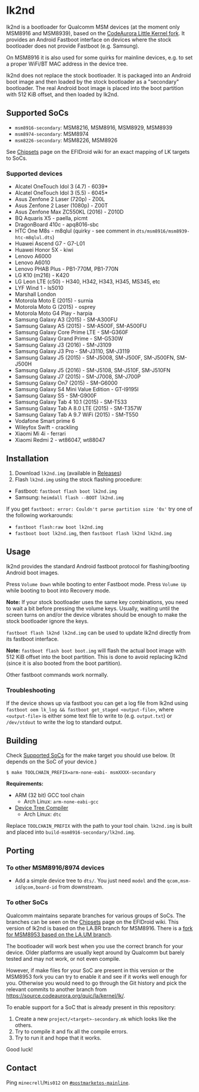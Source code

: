 # lk2nd
lk2nd is a bootloader for Qualcomm MSM devices (at the moment only MSM8916 and MSM8939),
based on the [CodeAurora Little Kernel fork](https://source.codeaurora.org/quic/la/kernel/lk/).
It provides an Android Fastboot interface on devices where the stock bootloader
does not provide Fastboot (e.g. Samsung).

On MSM8916 it is also used for some quirks for mainline devices, e.g. to set
a proper WiFi/BT MAC address in the device tree.

lk2nd does not replace the stock bootloader. It is packaged into an Android
boot image and then loaded by the stock bootloader as a "secondary" bootloader.
The real Android boot image is placed into the boot partition with 512 KiB offset,
and then loaded by lk2nd.

## Supported SoCs
- `msm8916-secondary`: MSM8216, MSM8916, MSM8929, MSM8939
- `msm8974-secondary`: MSM8974
- `msm8226-secondary`: MSM8226, MSM8926

See [Chipsets](https://github.com/efidroid/projectmanagement/wiki/%5BReference%5D-Chipsets)
page on the EFIDroid wiki for an exact mapping of LK targets to SoCs.

### Supported devices
- Alcatel OneTouch Idol 3 (4.7) - 6039*
- Alcatel OneTouch Idol 3 (5.5) - 6045*
- Asus Zenfone 2 Laser (720p) - Z00L
- Asus Zenfone 2 Laser (1080p) - Z00T
- Asus Zenfone Max ZC550KL (2016) - Z010D
- BQ Aquaris X5 - paella, picmt
- DragonBoard 410c - apq8016-sbc
- HTC One M8s - m8qlul (quirky - see comment in `dts/msm8916/msm8939-htc-m8qlul.dts`)
- Huawei Ascend G7 - G7-L01
- Huawei Honor 5X - kiwi
- Lenovo A6000
- Lenovo A6010
- Lenovo PHAB Plus - PB1-770M, PB1-770N
- LG K10 (m216) - K420
- LG Leon LTE (c50) - H340, H342, H343, H345, MS345, etc
- LYF Wind 1 - ls5010
- Marshall London
- Motorola Moto E (2015) - surnia
- Motorola Moto G (2015) - osprey
- Motorola Moto G4 Play - harpia
- Samsung Galaxy A3 (2015) - SM-A300FU
- Samsung Galaxy A5 (2015) - SM-A500F, SM-A500FU
- Samsung Galaxy Core Prime LTE - SM-G360F
- Samsung Galaxy Grand Prime - SM-G530W
- Samsung Galaxy J3 (2016) - SM-J3109
- Samsung Galaxy J3 Pro - SM-J3110, SM-J3119
- Samsung Galaxy J5 (2015) - SM-J5008, SM-J500F, SM-J500FN, SM-J500H
- Samsung Galaxy J5 (2016) - SM-J5108, SM-J510F, SM-J510FN
- Samsung Galaxy J7 (2015) - SM-J7008, SM-J700P
- Samsung Galaxy On7 (2015) - SM-G6000
- Samsung Galaxy S4 Mini Value Edition - GT-I9195I
- Samsung Galaxy S5 - SM-G900F
- Samsung Galaxy Tab 4 10.1 (2015) - SM-T533
- Samsung Galaxy Tab A 8.0 LTE (2015) - SM-T357W
- Samsung Galaxy Tab A 9.7 WiFi (2015) - SM-T550
- Vodafone Smart prime 6
- Wileyfox Swift - crackling
- Xiaomi Mi 4i - ferrari
- Xiaomi Redmi 2 - wt86047, wt88047

## Installation
1. Download `lk2nd.img` (available in [Releases](https://github.com/msm8916-mainline/lk2nd/releases))
2. Flash `lk2nd.img` using the stock flashing procedure:
  - Fastboot: `fastboot flash boot lk2nd.img`
  - Samsung: `heimdall flash --BOOT lk2nd.img`

If you get `fastboot: error: Couldn't parse partition size '0x'` try one of the following workarounds:

- `fastboot flash:raw boot lk2nd.img`
- `fastboot boot lk2nd.img`, then `fastboot flash lk2nd lk2nd.img`

## Usage
lk2nd provides the standard Android fastboot protocol for flashing/booting Android boot images.

Press `Volume Down` while booting to enter Fastboot mode.
Press `Volume Up` while booting to boot into Recovery mode.

**Note:** If your stock bootloader uses the same key combinations, you need to wait a bit before
pressing the volume keys. Usually, waiting until the screen turns on and/or the device vibrates
should be enough to make the stock bootloader ignore the keys.

`fastboot flash lk2nd lk2nd.img` can be used to update lk2nd directly from its
fastboot interface.

**Note:** `fastboot flash boot boot.img` will flash the actual boot image with 512 KiB offset
into the boot partition. This is done to avoid replacing lk2nd (since it is also booted from
the boot partition).

Other fastboot commands work normally.

### Troubleshooting
If the device shows up via fastboot you can get a log file from lk2nd using
`fastboot oem lk_log && fastboot get_staged <output-file>`, where `<output-file>`
is either some text file to write to (e.g. `output.txt`) or `/dev/stdout` to
write the log to standard output.

## Building
Check [Supported SoCs](#supported-socs) for the make target you should use below.
(It depends on the SoC of your device.)

```
$ make TOOLCHAIN_PREFIX=arm-none-eabi- msmXXXX-secondary
```

**Requirements:**
- ARM (32 bit) GCC tool chain
  - Arch Linux: `arm-none-eabi-gcc`
- [Device Tree Compiler](https://git.kernel.org/pub/scm/utils/dtc/dtc.git)
  - Arch Linux: `dtc`

Replace `TOOLCHAIN_PREFIX` with the path to your tool chain.
`lk2nd.img` is built and placed into `build-msm8916-secondary/lk2nd.img`.

## Porting
### To other MSM8916/8974 devices
- Add a simple device tree to `dts/`. You just need `model` and the
  `qcom,msm-id`/`qcom,board-id` from downstream.

### To other SoCs
Qualcomm maintains separate branches for various groups of SoCs. The branches can
be seen on the [Chipsets](https://github.com/efidroid/projectmanagement/wiki/%5BReference%5D-Chipsets)
page on the EFIDroid wiki. This version of lk2nd is based on the LA.BR branch for
MSM8916. There is a [fork for MSM8953 based on the LA.UM branch](https://github.com/msm8953-mainline/lk2nd).

The bootloader will work best when you use the correct branch for your device.
Older platforms are usually kept around by Qualcomm but barely tested and may
not work, or not even compile.

However, if make files for your SoC are present in this version or the MSM8953 fork
you can try to enable it and see if it works well enough for you. Otherwise you
would need to go through the Git history and pick the relevant commits to another
branch from https://source.codeaurora.org/quic/la/kernel/lk/.

To enable support for a SoC that is already present in this repository:

1. Create a new `project/<target>-secondary.mk` which looks like the others.
2. Try to compile it and fix all the compile errors.
3. Try to run it and hope that it works.

Good luck!

## Contact
Ping `minecrell`/`Mis012` on [`#postmarketos-mainline`](https://wiki.postmarketos.org/wiki/Matrix_and_IRC).
